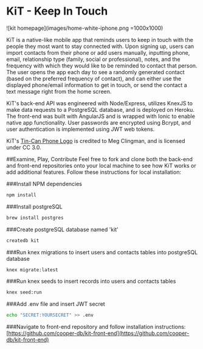 
# KiT - Keep In Touch
![kit homepage](images/home-white-iphone.png =1000x1000)

KiT is a native-like mobile app that reminds users to keep in touch with the people they most want to stay connected with. Upon signing up, users can import contacts from their phone or add users manually, inputting phone, email, relationship type (family, social or professional), notes, and the frequency with which they would like to be reminded to contact that person. The user opens the app each day to see a randomly generated contact (based on the preferred frequency of contact), and can either use the displayed phone/email information to get in touch, or send the contact a text message right from the home screen.

KiT's back-end API was engineered with Node/Express, utilizes KnexJS to make data requests to a PostgreSQL database, and is deployed on Heroku. The front-end was built with AngularJS and is wrapped with Ionic to enable native app functionality. User passwords are encrypted using Bcrypt, and user authentication is implemented using JWT web tokens.

KiT's [Tin-Can Phone Logo](https://creativecommons.org/licenses/by/3.0/us/) is credited to Meg Clingman, and is licensed under CC 3.0.

##Examine, Play, Contribute
Feel free to fork and clone both the back-end and front-end repositories onto your local machine to see how KiT works or add additional features. Follow these instructions for local installation:

###Install NPM dependencies
```bash
npm install
```

###Install postgreSQL
```bash
brew install postgres
```

###Create postgreSQL database named 'kit'
```bash
createdb kit
```

###Run knex migrations to insert users and contacts tables into postgreSQL database
```bash
knex migrate:latest
```


###Run knex seeds to insert records into users and contacts tables
```bash
knex seed:run
```

###Add .env file and insert JWT secret
```bash
echo "SECRET:YOURSECRET" >> .env
```

###Navigate to front-end repository and follow installation instructions:
[https://github.com/cooper-db/kit-front-end](https://github.com/cooper-db/kit-front-end)
